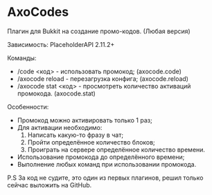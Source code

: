 # AxoCodes
Плагин для Bukkit на создание промо-кодов. (Любая версия)

Зависимость: PlaceholderAPI 2.11.2+

Команды:
  - /code <код> - использовать промокод; (axocode.code)
  - /axocode reload - перезагрузка конфига; (axocode.reload)
  - /axocode stat <код> - просмотреть количество активаций промокода. (axocode.stat)

Особенности:
  - Промокод можно активировать только 1 раз;
  - Для активации необходимо:
      1. Написать какую-то фразу в чат;
      2. Пройти определённое количество блоков;
      3. Проиграть на сервере определённое количество времени.
  - Использование промокода до определённого времени;
  - Выполнение любых команд при использовании промокода.



P.S За код не судите, это один из первых плагинов, решил только сейчас выложить на GitHub.
